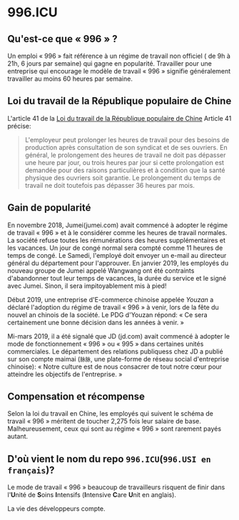 996.ICU
===

## Qu'est-ce que « 996 » ?

Un emploi « 996 » fait référence à un régime  de travail non officiel ( de 9h à 21h, 6 jours par semaine) qui gagne en popularité.
Travailler pour une entreprise qui encourage le modèle de travail « 996 » signifie généralement travailler au moins 60 heures par semaine.

## Loi du travail de la République populaire de Chine
L'article 41 de la [Loi du travail de la République populaire de Chine](http://www.china.org.cn/living_in_china/abc/2009-07/15/content_18140508.htm) Article 41 précise:

> L'employeur peut prolonger les heures de travail pour des besoins de production après consultation de son syndicat et de ses ouvriers. En général, le prolongement des heures de travail ne doit pas dépasser une heure par jour, ou trois heures par jour si cette prolongation est demandée pour des raisons particulières et à condition que la santé physique des ouvriers soit garantie. Le prolongement du temps de travail ne doit toutefois pas dépasser 36 heures par mois.

## Gain de popularité

En novembre 2018, Jumei(jumei.com) avait commencé à adopter le régime de travail « 996 » et à le considérer comme les heures de travail normales. La société refuse toutes les rémunérations des heures supplémentaires et les vacances. Un jour de congé normal sera compté comme 11 heures de temps de congé. Le Samedi, l'employé doit envoyer un e-mail au directeur général du département pour l'approuver. En janvier 2019, les employés du nouveau groupe de Jumei appelé Wangwang ont été contraints d'abandonner tout leur temps de vacances, la durée du service et le signé avec Jumei. Sinon, il sera impitoyablement mis à pied!

Début 2019, une entreprise d'E-commerce chinoise appelée _Youzan_ a déclaré l'adoption du régime de travail « 996 » à venir, lors de la fête du nouvel an chinois de la société. Le PDG d'Youzan répond: « Ce sera certainement une bonne décision dans les années à venir. »

Mi-mars 2019, il a été signalé que JD (jd.com) avait commencé à adopter le mode de fonctionnement « 996 » ou « 995 » dans certaines unités commerciales. Le département des relations publiquess chez JD a publié sur son compte maimai (`脉脉`, une plate-forme de réseau social d'entreprise chinoise): « Notre culture est de nous consacrer de tout notre cœur pour atteindre les objectifs de l'entreprise. »

## Compensation et récompense

Selon la loi du travail en Chine, les employés qui suivent le schéma de travail « 996 » méritent de toucher 2,275 fois leur salaire de base. Malheureusement, ceux qui sont au régime « 996 » sont rarement payés autant.

## D'où vient le nom du repo `996.ICU`(`996.USI en français`)?

Le mode de travail « 996 » beaucoup de travailleurs risquent de finir dans l'**U**nité de **S**oins **I**ntensifs (**I**ntensive **C**are **U**nit en anglais).

La vie des développeurs compte.

